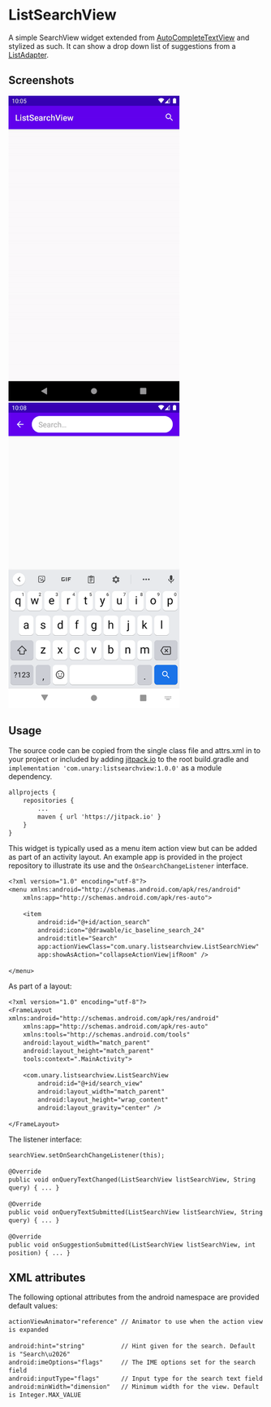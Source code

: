 # ListSearchView
A simple SearchView widget extended from [AutoCompleteTextView](https://developer.android.com/reference/android/widget/AutoCompleteTextView) and stylized as such. It can show a drop down list of suggestions from a [ListAdapter](https://developer.android.com/reference/android/widget/ListAdapter).

## Screenshots
<img src="/images/screenshot-animation.gif" alt="Screenshot" height=600> <img src="/images/screenshot-styled.png" alt="Screenshot" height=600>

## Usage
The source code can be copied from the single class file and attrs.xml in to your project or included by adding [jitpack.io](https://jitpack.io/) to the root build.gradle and `implementation 'com.unary:listsearchview:1.0.0'` as a module dependency.
```
allprojects {
    repositories {
        ...
        maven { url 'https://jitpack.io' }
    }
}
```
This widget is typically used as a menu item action view but can be added as part of an activity layout. An example app is provided in the project repository to illustrate its use and the `OnSearchChangeListener` interface.
```
<?xml version="1.0" encoding="utf-8"?>
<menu xmlns:android="http://schemas.android.com/apk/res/android"
    xmlns:app="http://schemas.android.com/apk/res-auto">

    <item
        android:id="@+id/action_search"
        android:icon="@drawable/ic_baseline_search_24"
        android:title="Search"
        app:actionViewClass="com.unary.listsearchview.ListSearchView"
        app:showAsAction="collapseActionView|ifRoom" />

</menu>
```
As part of a layout:
```
<?xml version="1.0" encoding="utf-8"?>
<FrameLayout xmlns:android="http://schemas.android.com/apk/res/android"
    xmlns:app="http://schemas.android.com/apk/res-auto"
    xmlns:tools="http://schemas.android.com/tools"
    android:layout_width="match_parent"
    android:layout_height="match_parent"
    tools:context=".MainActivity">

    <com.unary.listsearchview.ListSearchView
        android:id="@+id/search_view"
        android:layout_width="match_parent"
        android:layout_height="wrap_content"
        android:layout_gravity="center" />

</FrameLayout>
```
The listener interface:
```
searchView.setOnSearchChangeListener(this);

@Override
public void onQueryTextChanged(ListSearchView listSearchView, String query) { ... }

@Override
public void onQueryTextSubmitted(ListSearchView listSearchView, String query) { ... }

@Override
public void onSuggestionSubmitted(ListSearchView listSearchView, int position) { ... }
```

## XML attributes
The following optional attributes from the android namespace are provided default values:
```
actionViewAnimator="reference" // Animator to use when the action view is expanded

android:hint="string"          // Hint given for the search. Default is "Search\u2026"
android:imeOptions="flags"     // The IME options set for the search field
android:inputType="flags"      // Input type for the search text field
android:minWidth="dimension"   // Minimum width for the view. Default is Integer.MAX_VALUE
```
